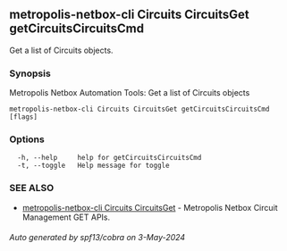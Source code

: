 ## metropolis-netbox-cli Circuits CircuitsGet getCircuitsCircuitsCmd

Get a list of Circuits objects.

### Synopsis


Metropolis Netbox Automation Tools:
  Get a list of Circuits objects

```
metropolis-netbox-cli Circuits CircuitsGet getCircuitsCircuitsCmd [flags]
```

### Options

```
  -h, --help     help for getCircuitsCircuitsCmd
  -t, --toggle   Help message for toggle
```

### SEE ALSO

* [metropolis-netbox-cli Circuits CircuitsGet](metropolis-netbox-cli_Circuits_CircuitsGet.md)	 - Metropolis Netbox Circuit Management GET APIs.

###### Auto generated by spf13/cobra on 3-May-2024
